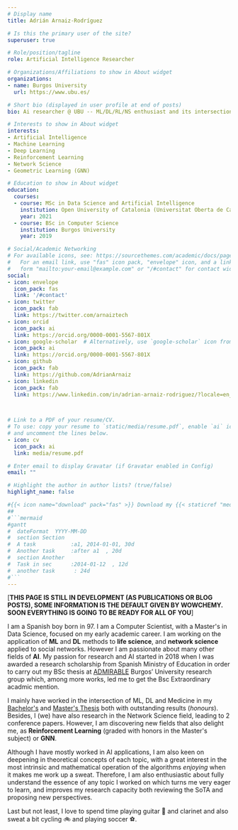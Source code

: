 ```yaml
---
# Display name
title: Adrián Arnaiz-Rodríguez

# Is this the primary user of the site?
superuser: true

# Role/position/tagline
role: Artificial Intelligence Researcher

# Organizations/Affiliations to show in About widget
organizations:
- name: Burgos University
  url: https://www.ubu.es/

# Short bio (displayed in user profile at end of posts)
bio: Ai researcher @ UBU -- ML/DL/RL/NS enthusiast and its intersection with Medicine.

# Interests to show in About widget
interests:
- Artificial Intelligence
- Machine Learning
- Deep Learning
- Reinforcement Learning
- Network Science
- Geometric Learning (GNN)

# Education to show in About widget
education:
  courses:
  - course: MSc in Data Science and Artificial Intelligence
    institution: Open University of Catalonia (Universitat Oberta de Catalunya)
    year: 2021
  - course: BSc in Computer Science
    institution: Burgos University
    year: 2019

# Social/Academic Networking
# For available icons, see: https://sourcethemes.com/academic/docs/page-builder/#icons
#   For an email link, use "fas" icon pack, "envelope" icon, and a link in the
#   form "mailto:your-email@example.com" or "/#contact" for contact widget.
social:
- icon: envelope
  icon_pack: fas
  link: '/#contact'
- icon: twitter
  icon_pack: fab
  link: https://twitter.com/arnaiztech
- icon: orcid 
  icon_pack: ai
  link: https://orcid.org/0000-0001-5567-801X
- icon: google-scholar  # Alternatively, use `google-scholar` icon from `ai` icon pack
  icon_pack: ai
  link: https://orcid.org/0000-0001-5567-801X
- icon: github
  icon_pack: fab
  link: https://github.com/AdrianArnaiz
- icon: linkedin
  icon_pack: fab
  link: https://www.linkedin.com/in/adrian-arnaiz-rodriguez/?locale=en_US
  


# Link to a PDF of your resume/CV.
# To use: copy your resume to `static/media/resume.pdf`, enable `ai` icons in `params.toml`, 
# and uncomment the lines below.
- icon: cv
  icon_pack: ai
  link: media/resume.pdf

# Enter email to display Gravatar (if Gravatar enabled in Config)
email: ""

# Highlight the author in author lists? (true/false)
highlight_name: false

#{{< icon name="download" pack="fas" >}} Download my {{< staticref "media/demo_resume.pdf" "newtab" >}}resumé{{< /staticref >}}.
##
#```mermaid
#gantt
#  dateFormat  YYYY-MM-DD
#  section Section
#  A task           :a1, 2014-01-01, 30d
#  Another task     :after a1  , 20d
#  section Another
#  Task in sec      :2014-01-12  , 12d
#  another task      : 24d
#```
---
```


[**THIS PAGE IS STILL IN DEVELOPMENT (AS PUBLICATIONS OR BLOG POSTS), SOME INFORMATION IS THE DEFAULT GIVEN BY WOWCHEMY. SOON EVERYTHING IS GOING TO BE READY FOR ALL OF YOU**]

I am a Spanish boy born in 97. I am a Computer Scientist, with a Master's in Data Science, focused on my early academic career. I am working on the application of **ML** and **DL** methods to **life science**, and **network science** applied to social networks. However I am passionate about many other fields of **AI**. My passion for research and AI started in 2018 when I was awarded a research scholarship from Spanish Ministry of Education in order to carry out my BSc thesis at [ADMIRABLE](https://admirable-ubu.es/) Burgos’ University research group which, among more works, led me to get the Bsc Extraordinary acadmic mention.

I mainly have worked in the intersection of ML, DL and Medicine in my [Bachelor's](https://github.com/AdrianArnaiz/TFG-Neurodegenerative-Disease-Detection) and [Master's Thesis](https://github.com/AdrianArnaiz/Brain-MRI-Autoencoder) both with outstanding results (*honours*). Besides, I (we) have also research in the Network Science field, leading to 2 conference papers. However, I am discovering new fields that also delight me, as **Reinforcement Learning** (graded with honors in the Master's subject) or **GNN**.

Although I have mostly worked in AI applications, I am also keen on deepening in theoretical concepts of each topic, with a great interest in the most intrinsic and mathematical operation of the algorithms *enjoying* when it makes me work up a sweat. Therefore, I am also enthusiastic about fully understand the essence of any topic I worked on which turns me very eager to learn, and improves my research capacity both reviewing the SoTA and proposing new perspectives.

Last but not least, I love to spend time playing guitar :guitar: and clarinet and also sweat a bit cycling :bike: and playing soccer :soccer:.
